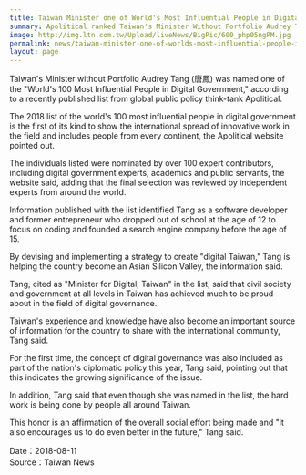 ```yaml
---
title: Taiwan Minister one of World's Most Influential People in Digital Govt.
summary: Apolitical ranked Taiwan's Minister Without Portfolio Audrey Tang as one of the world's top 20 most influential people in digital government in 2018
image: http://img.ltn.com.tw/Upload/liveNews/BigPic/600_php05ngPM.jpg
permalink: news/taiwan-minister-one-of-worlds-most-influential-people-in-digital-govt/
layout: page
---
```

Taiwan's Minister without Portfolio Audrey Tang (唐鳳) was named one of the "World's 100 Most Influential People in Digital Government," according to a recently published list from global public policy think-tank Apolitical.

The 2018 list of the world's 100 most influential people in digital government is the first of its kind to show the international spread of innovative work in the field and includes people from every continent, the Apolitical website pointed out.

The individuals listed were nominated by over 100 expert contributors, including digital government experts, academics and public servants, the website said, adding that the final selection was reviewed by independent experts from around the world.

Information published with the list identified Tang as a software developer and former entrepreneur who dropped out of school at the age of 12 to focus on coding and founded a search engine company before the age of 15.

By devising and implementing a strategy to create "digital Taiwan," Tang is helping the country become an Asian Silicon Valley, the information said.

Tang, cited as "Minister for Digital, Taiwan" in the list, said that civil society and government at all levels in Taiwan has achieved much to be proud about in the field of digital governance.

Taiwan's experience and knowledge have also become an important source of information for the country to share with the international community, Tang said.

For the first time, the concept of digital governance was also included as part of the nation's diplomatic policy this year, Tang said, pointing out that this indicates the growing significance of the issue.

In addition, Tang said that even though she was named in the list, the hard work is being done by people all around Taiwan.

This honor is an affirmation of the overall social effort being made and "it also encourages us to do even better in the future," Tang said. 

Date：2018-08-11
<br/>
Source：Taiwan News
